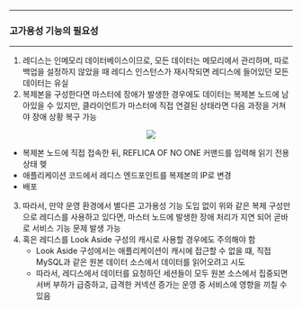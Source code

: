 -----
### 고가용성 기능의 필요성
-----
1. 레디스는 인메모리 데이터베이스이므로, 모든 데이터는 메모리에서 관리하며, 따로 백업을 설정하지 않았을 때 레디스 인스턴스가 재시작되면 레디스에 들어있던 모든 데이터는 유실
2. 복제본을 구성한다면 마스터에 장애가 발생한 경우에도 데이터는 복제본 노드에 남아있을 수 있지만, 클라이언트가 마스터에 직접 연결된 상태라면 다음 과정을 거쳐야 장애 상황 복구 가능
<div align="center">
<img src="https://github.com/user-attachments/assets/57362a7b-27ff-4a33-8c26-c12475c235a6">
</div>

   - 복제본 노드에 직접 접속한 뒤, REFLICA OF NO ONE 커맨드를 입력해 읽기 전용 상태 헺
   - 애플리케이션 코드에서 레디스 엔드포인트를 복제본의 IP로 변경
   - 배포

3. 따라서, 만약 운영 환경에서 별다른 고가용성 기능 도입 없이 위와 같은 복제 구성만으로 레디스를 사용하고 있다면, 마스터 노드에 발생한 장애 처리가 지연 되어 곧바로 서비스 기능 문제 발생 가능
4. 혹은 레디스를 Look Aside 구성의 캐시로 사용할 경우에도 주의해야 함
   - Look Aside 구성에서는 애플리케이션이 캐시에 접근할 수 없을 떄, 직접 MySQL과 같은 원본 데이터 소스에서 데이터를 읽어오려고 시도
   - 따라서, 레디스에서 데이터를 요청하던 세션들이 모두 원본 소스에서 집중되면 서버 부하가 급증하고, 급격한 커넥션 증가는 운영 중 서비스에 영향을 끼칠 수 있음
